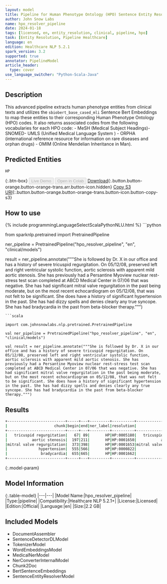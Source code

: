 ```yaml
---
layout: model
title: Pipeline for Human Phenotype Ontology (HPO) Sentence Entity Resolver
author: John Snow Labs
name: hpo_resolver_pipeline
date: 2024-01-18
tags: [licensed, en, entity_resolution, clinical, pipeline, hpo]
task: [Entity Resolution, Pipeline Healthcare]
language: en
edition: Healthcare NLP 5.2.1
spark_version: 3.2
supported: true
annotator: PipelineModel
article_header:
  type: cover
use_language_switcher: "Python-Scala-Java"
---
```


## Description

This advanced pipeline extracts human phenotype entities from clinical texts and utilizes the `sbiobert_base_cased_mli` Sentence Bert Embeddings to map these entities to their corresponding Human Phenotype Ontology (HPO) codes. It also returns associated codes from the following vocabularies for each HPO code: - MeSH (Medical Subject Headings)- SNOMED- UMLS (Unified Medical Language System ) - ORPHA (international reference resource for information on rare diseases and orphan drugs) - OMIM (Online Mendelian Inheritance in Man).

## Predicted Entities

`HP`

{:.btn-box}
<button class="button button-orange" disabled>Live Demo</button>
<button class="button button-orange" disabled>Open in Colab</button>
[Download](https://s3.amazonaws.com/auxdata.johnsnowlabs.com/clinical/models/hpo_resolver_pipeline_en_5.2.1_3.2_1705566426908.zip){:.button.button-orange.button-orange-trans.arr.button-icon.hidden}
[Copy S3 URI](s3://auxdata.johnsnowlabs.com/clinical/models/hpo_resolver_pipeline_en_5.2.1_3.2_1705566426908.zip){:.button.button-orange.button-orange-trans.button-icon.button-copy-s3}

## How to use



<div class="tabs-box" markdown="1">
{% include programmingLanguageSelectScalaPythonNLU.html %}
```python

from sparknlp.pretrained import PretrainedPipeline

ner_pipeline = PretrainedPipeline("hpo_resolver_pipeline", "en", "clinical/models")

result = ner_pipeline.annotate("""She is followed by Dr. X in our office and has a history of severe tricuspid regurgitation. On 05/12/08, preserved left and right ventricular systolic function, aortic sclerosis with apparent mild aortic stenosis. She has previously had a Persantine Myoview nuclear rest-stress test scan completed at ABCD Medical Center in 07/06 that was negative. She has had significant mitral valve regurgitation in the past being moderate, but on the most recent echocardiogram on 05/12/08, that was not felt to be significant. She does have a history of significant hypertension in the past. She has had dizzy spells and denies clearly any true syncope. She has had bradycardia in the past from beta-blocker therapy.""")

```
```scala

import com.johnsnowlabs.nlp.pretrained.PretrainedPipeline

val ner_pipeline = PretrainedPipeline("hpo_resolver_pipeline", "en", "clinical/models")

val result = ner_pipeline.annotate("""She is followed by Dr. X in our office and has a history of severe tricuspid regurgitation. On 05/12/08, preserved left and right ventricular systolic function, aortic sclerosis with apparent mild aortic stenosis. She has previously had a Persantine Myoview nuclear rest-stress test scan completed at ABCD Medical Center in 07/06 that was negative. She has had significant mitral valve regurgitation in the past being moderate, but on the most recent echocardiogram on 05/12/08, that was not felt to be significant. She does have a history of significant hypertension in the past. She has had dizzy spells and denies clearly any true syncope. She has had bradycardia in the past from beta-blocker therapy.""")

```
</div>

## Results

```bash
+--------------------------+-----+---+---------+----------+--------------------------+--------------------------------------------------+
|                     chunk|begin|end|ner_label|resolution|               description|                                         all_codes|
+--------------------------+-----+---+---------+----------+--------------------------+--------------------------------------------------+
|   tricuspid regurgitation|   67| 89|       HP|HP:0005180|   tricuspid regurgitation|MSH:D014262||SNOMED:111287006||UMLS:C0040961||O...|
|           aortic stenosis|  197|211|       HP|HP:0001650|           aortic stenosis|MSH:D001024||SNOMED:60573004||UMLS:C0003507||OR...|
|mitral valve regurgitation|  373|398|       HP|HP:0001653|mitral valve regurgitation|MSH:D008944||SNOMED:48724000||UMLS:C0026266,C35...|
|              hypertension|  555|566|       HP|HP:0000822|              hypertension|MSH:D006973||SNOMED:24184005,38341003||UMLS:C00...|
|               bradycardia|  655|665|       HP|HP:0001662|               bradycardia|MSH:D001919||SNOMED:48867003||UMLS:C0428977||OR...|
+--------------------------+-----+---+---------+----------+--------------------------+--------------------------------------------------+
```

{:.model-param}
## Model Information

{:.table-model}
|---|---|
|Model Name:|hpo_resolver_pipeline|
|Type:|pipeline|
|Compatibility:|Healthcare NLP 5.2.1+|
|License:|Licensed|
|Edition:|Official|
|Language:|en|
|Size:|2.2 GB|

## Included Models

- DocumentAssembler
- SentenceDetectorDLModel
- TokenizerModel
- WordEmbeddingsModel
- MedicalNerModel
- NerConverterInternalModel
- Chunk2Doc
- BertSentenceEmbeddings
- SentenceEntityResolverModel
